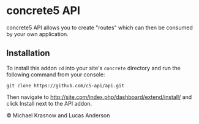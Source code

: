 concrete5 API
=============

concrete5 API allows you to create "routes" which can then be consumed by your own application.

Installation
------------

To install this addon `cd` into your site's `concrete` directory and run the following command from your console:

	git clone https://github.com/c5-api/api.git

Then navigate to http://site.com/index.php/dashboard/extend/install/
and click Install next to the API addon.

© Michael Krasnow and Lucas Anderson